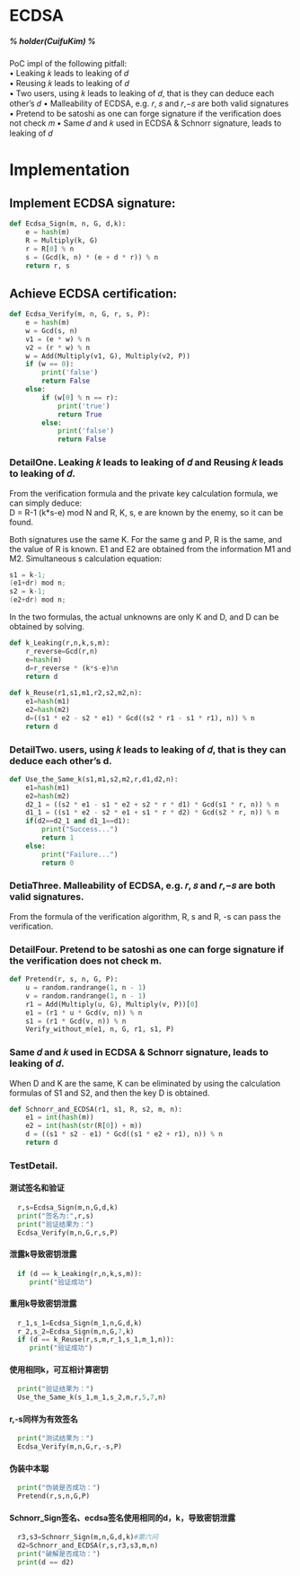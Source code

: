 # ECDSA
##### % holder(CuifuKim) %  
PoC impl of the following pitfall:  
• Leaking 𝑘 leads to leaking of 𝑑   
• Reusing 𝑘 leads to leaking of 𝑑  
• Two users, using 𝑘 leads to leaking of 𝑑, that is they can deduce each other’s 𝑑 • Malleability of ECDSA, e.g. 𝑟, 𝑠 and 𝑟,−𝑠 are both valid 
signatures  
• Pretend to be satoshi as one can forge signature if the verification does not check 𝑚 • Same 𝑑 and 𝑘 used in ECDSA & Schnorr signature, leads to 
leaking of 𝑑  

# Implementation
## Implement ECDSA signature:   
```python
def Ecdsa_Sign(m, n, G, d,k):
    e = hash(m)
    R = Multiply(k, G)
    r = R[0] % n
    s = (Gcd(k, n) * (e + d * r)) % n
    return r, s
```
## Achieve ECDSA certification:
```python
def Ecdsa_Verify(m, n, G, r, s, P):
    e = hash(m)
    w = Gcd(s, n)
    v1 = (e * w) % n
    v2 = (r * w) % n
    w = Add(Multiply(v1, G), Multiply(v2, P))
    if (w == 0):
        print('false')
        return False
    else:
        if (w[0] % n == r):
            print('true')
            return True
        else:
            print('false')
            return False
```

### DetailOne. Leaking 𝑘 leads to leaking of 𝑑 and Reusing 𝑘 leads to leaking of 𝑑.  
From the verification formula and the private key calculation formula, we can simply deduce:  
D = R-1 (k*s-e) mod N and R, K, s, e are known by the enemy, so it can be found.  

Both signatures use the same K. For the same g and P, R is the same, and the value of R is known. E1 and E2 are obtained from the information M1 and M2.
Simultaneous s calculation equation:
```c
s1 = k-1;  
(e1+dr) mod n;
s2 = k-1;
(e2+dr) mod n;
```
In the two formulas, the actual unknowns are only K and D, and D can be obtained by solving.  

```python
def k_Leaking(r,n,k,s,m):
    r_reverse=Gcd(r,n)
    e=hash(m)
    d=r_reverse * (k*s-e)%n
    return d
    
def k_Reuse(r1,s1,m1,r2,s2,m2,n):
    e1=hash(m1)
    e2=hash(m2)
    d=((s1 * e2 - s2 * e1) * Gcd((s2 * r1 - s1 * r1), n)) % n
    return d
```
### DetailTwo. users, using 𝑘 leads to leaking of 𝑑, that is they can deduce each other’s d.
```python
def Use_the_Same_k(s1,m1,s2,m2,r,d1,d2,n):
    e1=hash(m1)
    e2=hash(m2)
    d2_1 = ((s2 * e1 - s1 * e2 + s2 * r * d1) * Gcd(s1 * r, n)) % n
    d1_1 = ((s1 * e2 - s2 * e1 + s1 * r * d2) * Gcd(s2 * r, n)) % n
    if(d2==d2_1 and d1_1==d1):
        print("Success...")
        return 1
    else:
        print("Failure...")
        return 0
```
### DetiaThree. Malleability of ECDSA, e.g. 𝑟, 𝑠 and 𝑟,−𝑠 are both valid signatures.
From the formula of the verification algorithm, R, s and R, -s can pass the verification.
### DetailFour. Pretend to be satoshi as one can forge signature if the verification does not check m.
```python
def Pretend(r, s, n, G, P):
    u = random.randrange(1, n - 1)
    v = random.randrange(1, n - 1)
    r1 = Add(Multiply(u, G), Multiply(v, P))[0]
    e1 = (r1 * u * Gcd(v, n)) % n
    s1 = (r1 * Gcd(v, n)) % n
    Verify_without_m(e1, n, G, r1, s1, P)
```
### Same 𝑑 and 𝑘 used in ECDSA & Schnorr signature, leads to leaking of 𝑑.
When D and K are the same, K can be eliminated by using the calculation formulas of S1 and S2, and then the key D is obtained.  
```python
def Schnorr_and_ECDSA(r1, s1, R, s2, m, n):
    e1 = int(hash(m))
    e2 = int(hash(str(R[0]) + m))
    d = ((s1 * s2 - e1) * Gcd((s1 * e2 + r1), n)) % n
    return d
```

### TestDetail.

#### 测试签名和验证
```python
  r,s=Ecdsa_Sign(m,n,G,d,k)
  print("签名为:",r,s)
  print("验证结果为：")
  Ecdsa_Verify(m,n,G,r,s,P)
```
#### 泄露k导致密钥泄露
```python
  if (d == k_Leaking(r,n,k,s,m)):
     print("验证成功")
```
#### 重用k导致密钥泄露
```python
  r_1,s_1=Ecdsa_Sign(m_1,n,G,d,k)
  r_2,s_2=Ecdsa_Sign(m,n,G,7,k)
  if (d == k_Reuse(r,s,m,r_1,s_1,m_1,n)):
     print("验证成功")
```
#### 使用相同k，可互相计算密钥
```python
  print("验证结果为：")
  Use_the_Same_k(s_1,m_1,s_2,m,r,5,7,n)
```
#### r,-s同样为有效签名
```python
  print("测试结果为：")
  Ecdsa_Verify(m,n,G,r,-s,P)
```
#### 伪装中本聪
```python
  print("伪装是否成功：")
  Pretend(r,s,n,G,P)
```
#### Schnorr_Sign签名、ecdsa签名使用相同的d，k，导致密钥泄露
```python
  r3,s3=Schnorr_Sign(m,n,G,d,k)#第六问
  d2=Schnorr_and_ECDSA(r,s,r3,s3,m,n)
  print("破解是否成功：")
  print(d == d2)
```
